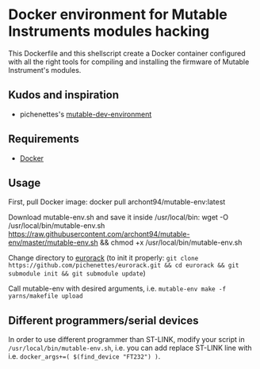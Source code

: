 # Docker environment for Mutable Instruments modules hacking

This Dockerfile and this shellscript create a Docker container configured with all the right tools for compiling and installing the firmware of Mutable Instrument's modules.

## Kudos and inspiration

* pichenettes's [mutable-dev-environment](https://github.com/pichenettes/mutable-dev-environment)

## Requirements

* [Docker](https://www.docker.com/)

## Usage

First, pull Docker image:
	docker pull archont94/mutable-env:latest

Download mutable-env.sh and save it inside /usr/local/bin:
	wget -O /usr/local/bin/mutable-env.sh https://raw.githubusercontent.com/archont94/mutable-env/master/mutable-env.sh && chmod +x /usr/local/bin/mutable-env.sh

Change directory to [eurorack](https://github.com/pichenettes/eurorack) (to init it properly: `git clone https://github.com/pichenettes/eurorack.git && cd eurorack && git submodule init && git submodule update`)

Call mutable-env with desired arguments, i.e. `mutable-env make -f yarns/makefile upload`

## Different programmers/serial devices

In order to use different programmer than ST-LINK, modify your script in `/usr/local/bin/mutable-env.sh`, i.e. you can add replace ST-LINK line with i.e. `docker_args+=( $(find_device "FT232") )`.
